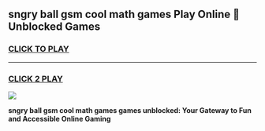 
## sngry ball gsm cool math games Play Online 👋 Unblocked Games
<h3>
<a href="https://news.freeplayer.one?title=sngry_ball_gsm_cool_math_games&ref=17CMG">CLICK TO PLAY</a></h3>
<hr>

<h3>
<a href="https://news.freeplayer.one?title=sngry_ball_gsm_cool_math_games&ref=17CMG">CLICK 2 PLAY</a>
  
</h3>

<a href="https://news.freeplayer.one?title=sngry_ball_gsm_cool_math_games&ref=17CMG/"><img src="https://clearcache.store/games.png"></a>


**sngry ball gsm cool math games games unblocked: Your Gateway to Fun and Accessible Online Gaming**
